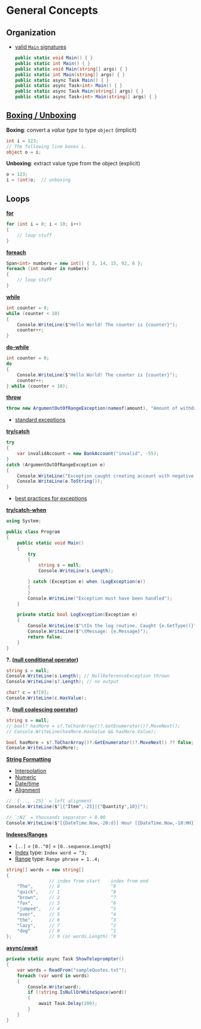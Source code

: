 # General Concepts

## Organization

- [valid `Main` signatures]
  ```c#
  public static void Main() { }
  public static int Main() { }
  public static void Main(string[] args) { }
  public static int Main(string[] args) { }
  public static async Task Main() { }
  public static async Task<int> Main() { }
  public static async Task Main(string[] args) { }
  public static async Task<int> Main(string[] args) { }
  ```

## [Boxing / Unboxing]

**Boxing**: convert a _value type_ to type `object` (implicit)
```c#
int i = 123;
// The following line boxes i.
object o = i;
```

**Unboxing**: extract value type from the object (explicit)
```c#
o = 123;
i = (int)o;  // unboxing
```

## Loops

**[for]**

```c#
for (int i = 0; i < 10; i++)
{
    // loop stuff
}
```

**[foreach]**

```c#
Span<int> numbers = new int[] { 3, 14, 15, 92, 6 };
foreach (int number in numbers)
{
    // loop stuff
}
```

**[while]**

```c#
int counter = 0;
while (counter < 10)
{
    Console.WriteLine($"Hello World! The counter is {counter}");
    counter++;
}
```

**[do-while]**

```c#
int counter = 0;
do
{
    Console.WriteLine($"Hello World! The counter is {counter}");
    counter++;
} while (counter < 10);
```

**[throw]**

```c#
throw new ArgumentOutOfRangeException(nameof(amount), "Amount of withdrawal must be positive");
```

- [standard exceptions]

**[try/catch]**

```c#
try
{
    var invalidAccount = new BankAccount("invalid", -55);
}
catch (ArgumentOutOfRangeException e)
{
    Console.WriteLine("Exception caught creating account with negative balance");
    Console.WriteLine(e.ToString());
}
```

- [best practices for exceptions]

**[try/catch-when]**

```c#
using System;

public class Program
{
    public static void Main()
    {
        try 
        {
            string s = null;
            Console.WriteLine(s.Length);

        } catch (Exception e) when (LogException(e))
        {
        }
        Console.WriteLine("Exception must have been handled");
    }

    private static bool LogException(Exception e)
    {
        Console.WriteLine($"\tIn the log routine. Caught {e.GetType()}");
        Console.WriteLine($"\tMessage: {e.Message}");
        return false;
    }
}
```

**?. ([null conditional operator])**

```c#
string s = null;
Console.WriteLine(s.Length); // NullReferenceException thrown
Console.WriteLine(s?.Length); // no output

char? c = s?[0];
Console.WriteLine(c.HasValue);
```

**?. ([null coalescing operator])**

```c#
string s = null;
// bool? hasMore = s?.ToCharArray()?.GetEnumerator()?.MoveNext();
// Console.WriteLine(hasMore.HasValue && hasMore.Value);

bool hasMore = s?.ToCharArray()?.GetEnumerator()?.MoveNext() ?? false;
Console.WriteLine(hasMore);
```

**[String Formatting]**

- [Interpolation]
- [Numeric]
- [Date/time]
- [Alignment]

```c#
// `{..., -25}` = left alignment
Console.WriteLine($"|{"Item",-25}|{"Quantity",10}|");

// `:N2` = thousands separator + 0.00
Console.WriteLine($"[{DateTime.Now,-20:d}] Hour [{DateTime.Now,-10:HH}] [{1063.342,15:N2}] feet");
```

**[Indexes/Ranges]**

- `[..]` = `[0..^0]` = `[0..sequence.Length]`
- [Index] type: `Index word = ^3;`
- [Range] type: `Range phrase = 1..4;`

```c#
string[] words = new string[]
{
                // index from start    index from end
    "The",      // 0                   ^9
    "quick",    // 1                   ^8
    "brown",    // 2                   ^7
    "fox",      // 3                   ^6
    "jumped",   // 4                   ^5
    "over",     // 5                   ^4
    "the",      // 6                   ^3
    "lazy",     // 7                   ^2
    "dog"       // 8                   ^1
};              // 9 (or words.Length) ^0
```

**[async/await]**

```c#
private static async Task ShowTeleprompter()
{
    var words = ReadFrom("sampleQuotes.txt");
    foreach (var word in words)
    {
        Console.Write(word);
        if (!string.IsNullOrWhiteSpace(word))
        {
            await Task.Delay(200);
        }
    }
}
```

[Boxing / Unboxing]:
  https://docs.microsoft.com/en-us/dotnet/csharp/programming-guide/types/boxing-and-unboxing

[for]:
  https://docs.microsoft.com/en-us/dotnet/csharp/language-reference/keywords/for

[foreach]:
  https://docs.microsoft.com/en-us/dotnet/csharp/language-reference/keywords/foreach-in

[while]:
  https://docs.microsoft.com/en-us/dotnet/csharp/language-reference/keywords/while
  
[do-while]:
  https://docs.microsoft.com/en-us/dotnet/csharp/language-reference/keywords/do

[throw]:
  https://docs.microsoft.com/en-us/dotnet/csharp/language-reference/keywords/throw

[standard exceptions]:
  https://docs.microsoft.com/en-us/dotnet/api/system.exception?view=netcore-3.1#choosing-standard-exceptions

[try/catch]:
  https://docs.microsoft.com/en-us/dotnet/csharp/language-reference/keywords/try-catch

[try/catch-when]:
  https://docs.microsoft.com/en-us/dotnet/csharp/tutorials/exploration/csharp-6?tutorial-step=7

[null conditional operator]:
  https://docs.microsoft.com/en-us/dotnet/visual-basic/language-reference/operators/null-conditional-operators

[null coalescing operator]:
  https://docs.microsoft.com/en-us/dotnet/csharp/language-reference/operators/null-coalescing-operator

[String Formatting]:
  https://docs.microsoft.com/en-us/dotnet/standard/base-types/formatting-types#format-strings-and-net-types

[Interpolation]:
  https://docs.microsoft.com/en-us/dotnet/csharp/tutorials/string-interpolation#code-try-0

[Numeric]:
  https://docs.microsoft.com/en-us/dotnet/standard/base-types/standard-numeric-format-strings#the-currency-c-format-specifier

[Date/time]:
  https://docs.microsoft.com/en-us/dotnet/standard/base-types/standard-date-and-time-format-strings

[Alignment]:
  https://docs.microsoft.com/en-us/dotnet/csharp/tutorials/string-interpolation#code-try-0

[Indexes/Ranges]:
  https://docs.microsoft.com/en-us/dotnet/csharp/tutorials/ranges-indexes

[Index]:
  https://docs.microsoft.com/en-us/dotnet/api/system.index

[Range]:
  https://docs.microsoft.com/en-us/dotnet/api/system.range

[async/await]:
  https://docs.microsoft.com/en-us/dotnet/csharp/async

[best practices for exceptions]:
  https://docs.microsoft.com/en-us/dotnet/standard/exceptions/best-practices-for-exceptions

[valid `Main` signatures]:
  https://docs.microsoft.com/en-us/dotnet/csharp/programming-guide/main-and-command-args/